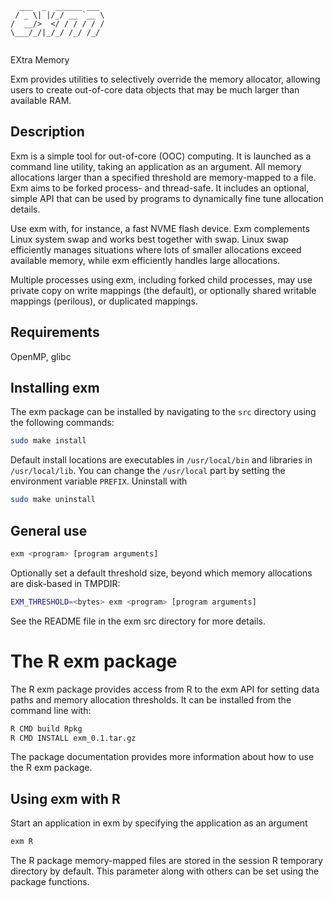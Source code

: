 ```
  ___  _  ______ ___ 
 / _ \| |/_/ __ `__ \
/  __/>  </ / / / / /
\___/_/|_/_/ /_/ /_/ 
                     
```

EXtra Memory

Exm provides utilities to selectively override the memory allocator, allowing
users to create out-of-core data objects that may be much larger than available
RAM.


## Description

Exm is a simple tool for out-of-core (OOC) computing.  It is launched as a
command line utility, taking an application as an argument. All memory
allocations larger than a specified threshold are memory-mapped to a file.  Exm
aims to be forked process- and thread-safe. It includes an optional, simple API
that can be used by programs to dynamically fine tune allocation details.

Use exm with, for instance, a fast NVME flash device. Exm complements Linux
system swap and works best together with swap.  Linux swap efficiently manages
situations where lots of smaller allocations exceed available memory, while exm
efficiently handles large allocations.

Multiple processes using exm, including forked child processes, may use private
copy on write mappings (the default), or optionally shared writable mappings
(perilous), or duplicated mappings.

## Requirements

OpenMP, glibc

## Installing exm

The exm package can be installed by navigating to the 
`src` directory using the following commands:

```bash
sudo make install
```

Default install locations are executables in `/usr/local/bin` and libraries in
`/usr/local/lib`. You can change the `/usr/local` part by setting the
environment variable `PREFIX`. Uninstall with
```bash
sudo make uninstall
```

## General use

```bash
exm <program> [program arguments]
```
Optionally set a default threshold size, beyond which memory allocations
are disk-based in TMPDIR:
```bash
EXM_THRESHOLD=<bytes> exm <program> [program arguments]
```

See the README file in the exm src directory for more details.


# The R exm package

The R exm package provides access from R to the exm API for setting
data paths and memory allocation thresholds. It can be installed from
the command line with:

```bash
R CMD build Rpkg
R CMD INSTALL exm_0.1.tar.gz
```

The package documentation provides more information about how to use the 
R exm package.

## Using exm with R

Start an application in exm by specifying the application as an argument

```r
exm R
```

The R package memory-mapped files are stored in the session R temporary
directory by default. This parameter along with others can be set using the
package functions.
